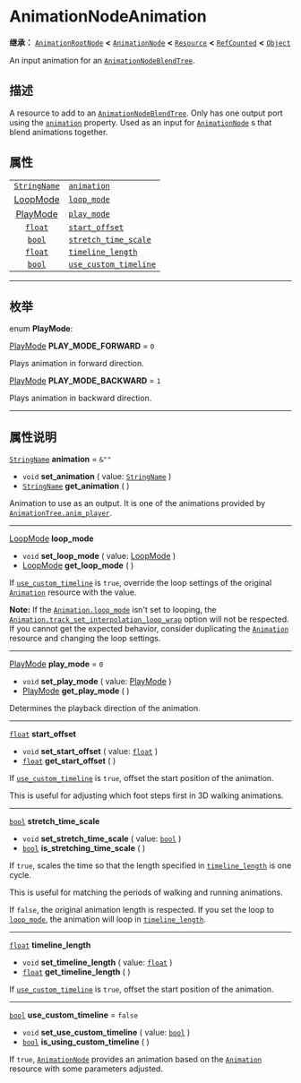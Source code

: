<!-- ⚠ 请勿编辑本文件 ⚠ -->
<!-- 本文档使用脚本从 WeDot 引擎源码仓库生成。 -->
<!-- 生成脚本：https://github.com/WeDot-Engine/WeDot/tree/4.3/doc/tools/make_md.py； -->
<!-- 原文件：https://github.com/WeDot-Engine/WeDot/tree/4.3/doc/classes/AnimationNodeAnimation.xml。 -->

<div id="_class_animationnodeanimation"></div>

# AnimationNodeAnimation

**继承：** [`AnimationRootNode`](class_animationrootnode.md) **<** [`AnimationNode`](class_animationnode.md) **<** [`Resource`](class_resource.md) **<** [`RefCounted`](class_refcounted.md) **<** [`Object`](class_object.md)

An input animation for an [`AnimationNodeBlendTree`](class_animationnodeblendtree.md).

## 描述

A resource to add to an [`AnimationNodeBlendTree`](class_animationnodeblendtree.md). Only has one output port using the [`animation`](class_animationnodeanimation.md#class_animationnodeanimation_property_animation) property. Used as an input for [`AnimationNode`](class_animationnode.md) s that blend animations together.

## 属性

|||
|:-:|:--|
| [`StringName`](class_stringname.md)               | [`animation`](class_animationnodeanimation.md#class_animationnodeanimation_property_animation)                     | ``&""``   |
| [LoopMode](#enum_animation_loopmode)              | [`loop_mode`](class_animationnodeanimation.md#class_animationnodeanimation_property_loop_mode)                     |           |
| [PlayMode](#enum_animationnodeanimation_playmode) | [`play_mode`](class_animationnodeanimation.md#class_animationnodeanimation_property_play_mode)                     | ``0``     |
| [`float`](class_float.md)                         | [`start_offset`](class_animationnodeanimation.md#class_animationnodeanimation_property_start_offset)               |           |
| [`bool`](class_bool.md)                           | [`stretch_time_scale`](class_animationnodeanimation.md#class_animationnodeanimation_property_stretch_time_scale)   |           |
| [`float`](class_float.md)                         | [`timeline_length`](class_animationnodeanimation.md#class_animationnodeanimation_property_timeline_length)         |           |
| [`bool`](class_bool.md)                           | [`use_custom_timeline`](class_animationnodeanimation.md#class_animationnodeanimation_property_use_custom_timeline) | ``false`` |

<!-- rst-class:: classref-section-separator -->

---

## 枚举

<div id="_class_enum_animationnodeanimation_playmode"></div>

enum **PlayMode**: <div id="enum_animationnodeanimation_playmode"></div>

<div id="_class_animationnodeanimation_constant_play_mode_forward"></div>

[PlayMode](#enum_animationnodeanimation_playmode) **PLAY_MODE_FORWARD** = ``0``

Plays animation in forward direction.

<div id="_class_animationnodeanimation_constant_play_mode_backward"></div>

[PlayMode](#enum_animationnodeanimation_playmode) **PLAY_MODE_BACKWARD** = ``1``

Plays animation in backward direction.

<!-- rst-class:: classref-section-separator -->

---

## 属性说明

<div id="_class_animationnodeanimation_property_animation"></div>

[`StringName`](class_stringname.md) **animation** = ``&""`` <div id="class_animationnodeanimation_property_animation"></div>

- `void` **set_animation** ( value: [`StringName`](class_stringname.md) )
- [`StringName`](class_stringname.md) **get_animation** ( )

Animation to use as an output. It is one of the animations provided by [`AnimationTree.anim_player`](class_animationtree.md#class_animationtree_property_anim_player).

<!-- rst-class:: classref-item-separator -->

---

<div id="_class_animationnodeanimation_property_loop_mode"></div>

[LoopMode](#enum_animation_loopmode) **loop_mode** <div id="class_animationnodeanimation_property_loop_mode"></div>

- `void` **set_loop_mode** ( value: [LoopMode](#enum_animation_loopmode) )
- [LoopMode](#enum_animation_loopmode) **get_loop_mode** ( )

If [`use_custom_timeline`](class_animationnodeanimation.md#class_animationnodeanimation_property_use_custom_timeline) is `true`, override the loop settings of the original [`Animation`](class_animation.md) resource with the value.

 **Note:** If the [`Animation.loop_mode`](class_animation.md#class_animation_property_loop_mode) isn't set to looping, the [`Animation.track_set_interpolation_loop_wrap`](class_animation.md#class_animation_method_track_set_interpolation_loop_wrap) option will not be respected. If you cannot get the expected behavior, consider duplicating the [`Animation`](class_animation.md) resource and changing the loop settings.

<!-- rst-class:: classref-item-separator -->

---

<div id="_class_animationnodeanimation_property_play_mode"></div>

[PlayMode](#enum_animationnodeanimation_playmode) **play_mode** = ``0`` <div id="class_animationnodeanimation_property_play_mode"></div>

- `void` **set_play_mode** ( value: [PlayMode](#enum_animationnodeanimation_playmode) )
- [PlayMode](#enum_animationnodeanimation_playmode) **get_play_mode** ( )

Determines the playback direction of the animation.

<!-- rst-class:: classref-item-separator -->

---

<div id="_class_animationnodeanimation_property_start_offset"></div>

[`float`](class_float.md) **start_offset** <div id="class_animationnodeanimation_property_start_offset"></div>

- `void` **set_start_offset** ( value: [`float`](class_float.md) )
- [`float`](class_float.md) **get_start_offset** ( )

If [`use_custom_timeline`](class_animationnodeanimation.md#class_animationnodeanimation_property_use_custom_timeline) is `true`, offset the start position of the animation.

This is useful for adjusting which foot steps first in 3D walking animations.

<!-- rst-class:: classref-item-separator -->

---

<div id="_class_animationnodeanimation_property_stretch_time_scale"></div>

[`bool`](class_bool.md) **stretch_time_scale** <div id="class_animationnodeanimation_property_stretch_time_scale"></div>

- `void` **set_stretch_time_scale** ( value: [`bool`](class_bool.md) )
- [`bool`](class_bool.md) **is_stretching_time_scale** ( )

If `true`, scales the time so that the length specified in [`timeline_length`](class_animationnodeanimation.md#class_animationnodeanimation_property_timeline_length) is one cycle.

This is useful for matching the periods of walking and running animations.

If `false`, the original animation length is respected. If you set the loop to [`loop_mode`](class_animationnodeanimation.md#class_animationnodeanimation_property_loop_mode), the animation will loop in [`timeline_length`](class_animationnodeanimation.md#class_animationnodeanimation_property_timeline_length).

<!-- rst-class:: classref-item-separator -->

---

<div id="_class_animationnodeanimation_property_timeline_length"></div>

[`float`](class_float.md) **timeline_length** <div id="class_animationnodeanimation_property_timeline_length"></div>

- `void` **set_timeline_length** ( value: [`float`](class_float.md) )
- [`float`](class_float.md) **get_timeline_length** ( )

If [`use_custom_timeline`](class_animationnodeanimation.md#class_animationnodeanimation_property_use_custom_timeline) is `true`, offset the start position of the animation.

<!-- rst-class:: classref-item-separator -->

---

<div id="_class_animationnodeanimation_property_use_custom_timeline"></div>

[`bool`](class_bool.md) **use_custom_timeline** = ``false`` <div id="class_animationnodeanimation_property_use_custom_timeline"></div>

- `void` **set_use_custom_timeline** ( value: [`bool`](class_bool.md) )
- [`bool`](class_bool.md) **is_using_custom_timeline** ( )

If `true`, [`AnimationNode`](class_animationnode.md) provides an animation based on the [`Animation`](class_animation.md) resource with some parameters adjusted.

[^virtual]: 本方法通常需要用户覆盖才能生效。
[^const]: 本方法无副作用，不会修改该实例的任何成员变量。
[^vararg]: 本方法除了能接受在此处描述的参数外，还能够继续接受任意数量的参数。
[^constructor]: 本方法用于构造某个类型。
[^static]: 调用本方法无需实例，可直接使用类名进行调用。
[^operator]: 本方法描述的是使用本类型作为左操作数的有效运算符。
[^bitfield]: 这个值是由下列位标志构成位掩码的整数。
[^void]: 无返回值。
